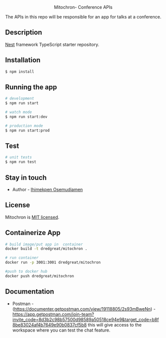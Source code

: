<p align="center">
  Mitochron- Conference APIs
</p>

  <p align="center">The APIs in this repo will be responsible for an app for talks at a
conference.</p>
    <p align="center">


## Description

[Nest](https://github.com/nestjs/nest) framework TypeScript starter repository.

## Installation

```bash
$ npm install
```

## Running the app

```bash
# development
$ npm run start

# watch mode
$ npm run start:dev

# production mode
$ npm run start:prod
```

## Test

```bash
# unit tests
$ npm run test
```

## Stay in touch

- Author - [Ihimekpen Osemudiamen](https://github.com/IHIMEKPEN)

## License

  Mitochron is [MIT licensed](https://github.com/nestjs/nest/blob/master/LICENSE).

 ## Containerize App

```bash
# build image/put app in  container
docker build -t dredgreat/mitochron .
```

```bash
# run container
docker run -p 3001:3001 dredgreat/mitochron
```

```bash
#push to docker hub
docker push dredgreat/mitochron
```
## Documentation

- Postman - (https://documenter.getpostman.com/view/19118805/2s93mBweNn)
-https://app.getpostman.com/join-team?invite_code=8d3b2c98b57500d98589a50518ce94e9&target_code=b8f8be83024af4b7649e90b0837cf5b8 this will give access to the workspace where you can test the chat feature.
